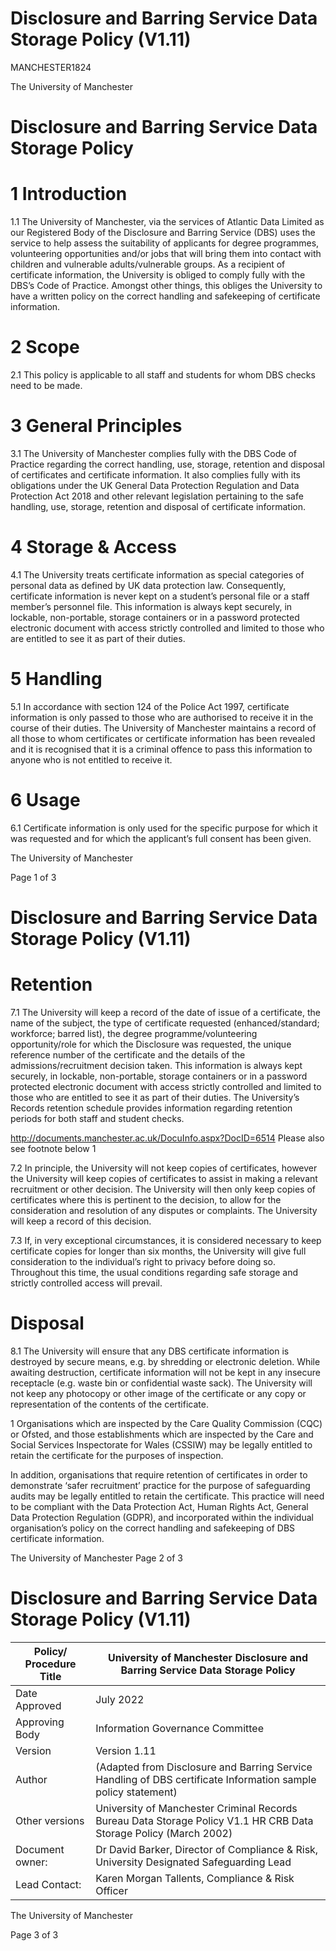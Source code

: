 # Disclosure and Barring Service Data Storage Policy (V1.11)

MANCHESTER1824

The University of Manchester

# Disclosure and Barring Service Data Storage Policy

# 1 Introduction

1.1 The University of Manchester, via the services of Atlantic Data Limited as our Registered Body of the Disclosure and Barring Service (DBS) uses the service to help assess the suitability of applicants for degree programmes, volunteering opportunities and/or jobs that will bring them into contact with children and vulnerable adults/vulnerable groups. As a recipient of certificate information, the University is obliged to comply fully with the DBS’s Code of Practice. Amongst other things, this obliges the University to have a written policy on the correct handling and safekeeping of certificate information.

# 2 Scope

2.1 This policy is applicable to all staff and students for whom DBS checks need to be made.

# 3 General Principles

3.1 The University of Manchester complies fully with the DBS Code of Practice regarding the correct handling, use, storage, retention and disposal of certificates and certificate information. It also complies fully with its obligations under the UK General Data Protection Regulation and Data Protection Act 2018 and other relevant legislation pertaining to the safe handling, use, storage, retention and disposal of certificate information.

# 4 Storage & Access

4.1 The University treats certificate information as special categories of personal data as defined by UK data protection law. Consequently, certificate information is never kept on a student’s personal file or a staff member’s personnel file. This information is always kept securely, in lockable, non-portable, storage containers or in a password protected electronic document with access strictly controlled and limited to those who are entitled to see it as part of their duties.

# 5 Handling

5.1 In accordance with section 124 of the Police Act 1997, certificate information is only passed to those who are authorised to receive it in the course of their duties. The University of Manchester maintains a record of all those to whom certificates or certificate information has been revealed and it is recognised that it is a criminal offence to pass this information to anyone who is not entitled to receive it.

# 6 Usage

6.1 Certificate information is only used for the specific purpose for which it was requested and for which the applicant’s full consent has been given.

The University of Manchester

Page 1 of 3
# Disclosure and Barring Service Data Storage Policy (V1.11)

# Retention

7.1 The University will keep a record of the date of issue of a certificate, the name of the subject, the type of certificate requested (enhanced/standard; workforce; barred list), the degree programme/volunteering opportunity/role for which the Disclosure was requested, the unique reference number of the certificate and the details of the admissions/recruitment decision taken. This information is always kept securely, in lockable, non-portable, storage containers or in a password protected electronic document with access strictly controlled and limited to those who are entitled to see it as part of their duties. The University’s Records retention schedule provides information regarding retention periods for both staff and student checks.

http://documents.manchester.ac.uk/DocuInfo.aspx?DocID=6514 Please also see footnote below 1

7.2 In principle, the University will not keep copies of certificates, however the University will keep copies of certificates to assist in making a relevant recruitment or other decision. The University will then only keep copies of certificates where this is pertinent to the decision, to allow for the consideration and resolution of any disputes or complaints. The University will keep a record of this decision.

7.3 If, in very exceptional circumstances, it is considered necessary to keep certificate copies for longer than six months, the University will give full consideration to the individual’s right to privacy before doing so. Throughout this time, the usual conditions regarding safe storage and strictly controlled access will prevail.

# Disposal

8.1 The University will ensure that any DBS certificate information is destroyed by secure means, e.g. by shredding or electronic deletion. While awaiting destruction, certificate information will not be kept in any insecure receptacle (e.g. waste bin or confidential waste sack). The University will not keep any photocopy or other image of the certificate or any copy or representation of the contents of the certificate.

1 Organisations which are inspected by the Care Quality Commission (CQC) or Ofsted, and those establishments which are inspected by the Care and Social Services Inspectorate for Wales (CSSIW) may be legally entitled to retain the certificate for the purposes of inspection.

In addition, organisations that require retention of certificates in order to demonstrate ‘safer recruitment’ practice for the purpose of safeguarding audits may be legally entitled to retain the certificate. This practice will need to be compliant with the Data Protection Act, Human Rights Act, General Data Protection Regulation (GDPR), and incorporated within the individual organisation’s policy on the correct handling and safekeeping of DBS certificate information.

The University of Manchester Page 2 of 3
# Disclosure and Barring Service Data Storage Policy (V1.11)

|Policy/ Procedure Title|University of Manchester Disclosure and Barring Service Data Storage Policy|
|---|---|
|Date Approved|July 2022|
|Approving Body|Information Governance Committee|
|Version|Version 1.11|
|Author|(Adapted from Disclosure and Barring Service Handling of DBS certificate Information sample policy statement)|
|Other versions|University of Manchester Criminal Records Bureau Data Storage Policy V1.1 HR CRB Data Storage Policy (March 2002)|
|Document owner:|Dr David Barker, Director of Compliance & Risk, University Designated Safeguarding Lead|
|Lead Contact:|Karen Morgan Tallents, Compliance & Risk Officer|

The University of Manchester

Page 3 of 3